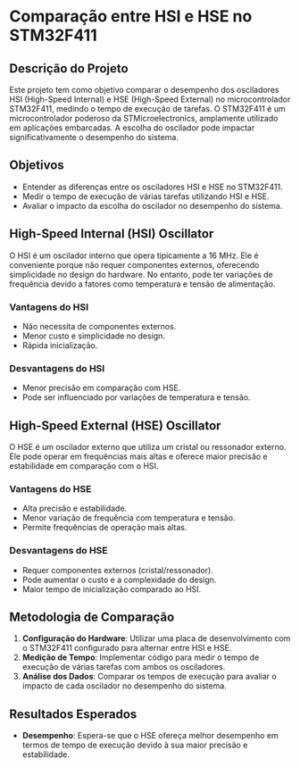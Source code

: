 # Comparação entre HSI e HSE no STM32F411

## Descrição do Projeto

Este projeto tem como objetivo comparar o desempenho dos osciladores HSI (High-Speed Internal) e HSE (High-Speed External) no microcontrolador STM32F411, medindo o tempo de execução de tarefas. O STM32F411 é um microcontrolador poderoso da STMicroelectronics, amplamente utilizado em aplicações embarcadas. A escolha do oscilador pode impactar significativamente o desempenho do sistema.

## Objetivos

- Entender as diferenças entre os osciladores HSI e HSE no STM32F411.
- Medir o tempo de execução de várias tarefas utilizando HSI e HSE.
- Avaliar o impacto da escolha do oscilador no desempenho do sistema.

## High-Speed Internal (HSI) Oscillator

O HSI é um oscilador interno que opera tipicamente a 16 MHz. Ele é conveniente porque não requer componentes externos, oferecendo simplicidade no design do hardware. No entanto, pode ter variações de frequência devido a fatores como temperatura e tensão de alimentação.

### Vantagens do HSI

- Não necessita de componentes externos.
- Menor custo e simplicidade no design.
- Rápida inicialização.

### Desvantagens do HSI

- Menor precisão em comparação com HSE.
- Pode ser influenciado por variações de temperatura e tensão.

## High-Speed External (HSE) Oscillator

O HSE é um oscilador externo que utiliza um cristal ou ressonador externo. Ele pode operar em frequências mais altas e oferece maior precisão e estabilidade em comparação com o HSI.

### Vantagens do HSE

- Alta precisão e estabilidade.
- Menor variação de frequência com temperatura e tensão.
- Permite frequências de operação mais altas.

### Desvantagens do HSE

- Requer componentes externos (cristal/ressonador).
- Pode aumentar o custo e a complexidade do design.
- Maior tempo de inicialização comparado ao HSI.

## Metodologia de Comparação

1. **Configuração do Hardware**: Utilizar uma placa de desenvolvimento com o STM32F411 configurado para alternar entre HSI e HSE.
2. **Medição de Tempo**: Implementar código para medir o tempo de execução de várias tarefas com ambos os osciladores.
3. **Análise dos Dados**: Comparar os tempos de execução para avaliar o impacto de cada oscilador no desempenho do sistema.

## Resultados Esperados

- **Desempenho**: Espera-se que o HSE ofereça melhor desempenho em termos de tempo de execução devido à sua maior precisão e estabilidade.
